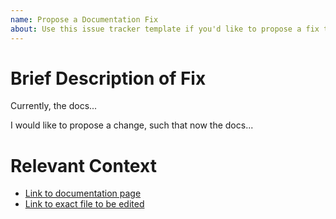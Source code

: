 ```yaml
---
name: Propose a Documentation Fix
about: Use this issue tracker template if you'd like to propose a fix to the documentation.
---
```


# Brief Description of Fix

<!-- Please describe the fix in terms of a "before" and "after". In other words, what's not so good about the current docs
page, and what you would like to see it become.

Example starter wording is provided. -->

Currently, the docs...

I would like to propose a change, such that now the docs...

# Relevant Context

<!-- Please put here, in bullet points, links to the relevant docs page. A few starting template points are available
to get you started. -->

- [Link to documentation page](https://pyjanitor-devs.github.io/pyjanitor/)
- [Link to exact file to be edited](https://github.com/pyjanitor-devs/pyjanitor/blob/dev/AUTHORS.rst)
